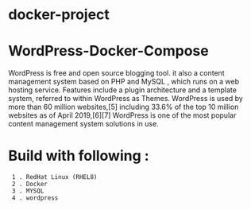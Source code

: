 # docker-project

# WordPress-Docker-Compose
WordPress is free and open source blogging tool. it also a content management system based on PHP and MySQL , which runs on a web hosting service. Features include a plugin architecture and a template system, referred to within WordPress as Themes.
                   WordPress is used by more than 60 million websites,[5] including 33.6% of the top 10 million websites as of April 2019,[6][7] WordPress is one of the most popular content management system solutions in use.
                  
# Build with following :
     1 . RedHat Linux (RHEL8)
     2 . Docker
     3 . MYSQL
     4 . wordpress
